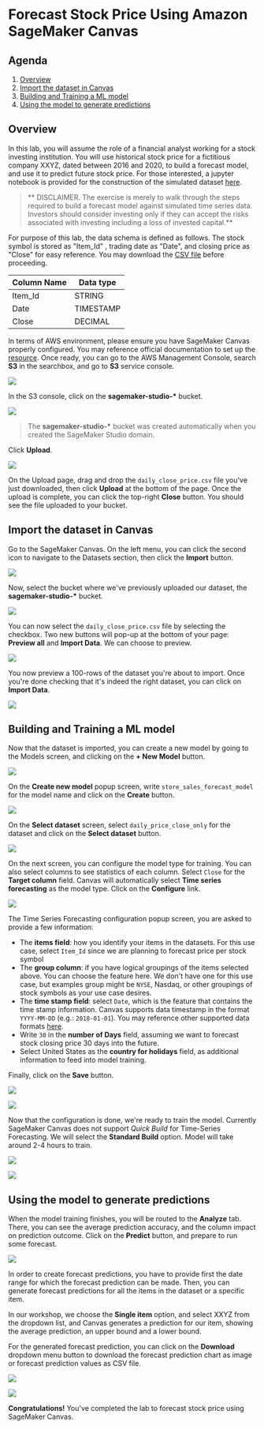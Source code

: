 # Forecast Stock Price Using Amazon SageMaker Canvas



## Agenda

1. [Overview](#overview)
3. [Import the dataset in Canvas](#import-the-dataset-in-canvas)
4. [Building and Training a ML model](#building-and-training-a-ml-model)
5. [Using the model to generate predictions](#using-the-model-to-generate-predictions)



## Overview

In this lab, you will assume the role of a financial analyst working for a stock investing institution. You will use historical stock price for a fictitious company XXYZ, dated between 2016 and 2020, to build a forecast model, and use it to predict future stock price. For those interested, a jupyter notebook is provided for the construction of the simulated dataset [here](./Data/Simulated_Stock_Price.ipynb). 

> ** DISCLAIMER. The exercise is merely to walk through the steps required to build a forecast model against simulated time series data. Investors should consider investing only if they can accept the risks associated with investing including a loss of invested capital.** 

For purpose of this lab, the data schema is defined as follows. The stock symbol is stored as "Item_Id" , trading date as "Date", and closing price as "Close" for easy reference. You may download the [CSV file](./Data/daily_close_price.csv) before proceeding. 

| Column Name | Data type |
| ----------- | --------- |
| Item_Id     | STRING    |
| Date        | TIMESTAMP |
| Close       | DECIMAL   |

In terms of AWS environment, please ensure you have SageMaker Canvas properly configured. You may reference official documentation to set up the [resource](https://docs.aws.amazon.com/sagemaker/latest/dg/canvas-getting-started.html#canvas-prerequisites). Once ready, you can go to the AWS Management Console, search **S3** in the searchbox, and go to **S3** service console.

![](./Images/search_s3.png)

In the S3 console, click on the **sagemaker-studio-\*** bucket.

![](./Images/studio-bucket.png)

> The **sagemaker-studio-\*** bucket was created automatically when you created the SageMaker Studio domain. 

Click **Upload**.

![](./Images/s3_upload.png)

On the Upload page, drag and drop the `daily_close_price.csv` file you've just downloaded, then click **Upload** at the bottom of the page. Once the upload is complete, you can click the top-right **Close** button. You should see the file uploaded to your bucket.



## Import the dataset in Canvas

Go to the SageMaker Canvas. On the left menu, you can click the second icon to navigate to the Datasets section, then click the **Import** button.

![](./Images/import-data.png)

Now, select the bucket where we've previously uploaded our dataset, the **sagemaker-studio-\*** bucket.

![](./Images/import-from-s3-studio.png)

You can now select the `daily_close_price.csv` file by selecting the checkbox. Two new buttons will pop-up at the bottom of your page: **Preview all** and **Import Data**. We can choose to preview.

![](./Images/canvas-select-preview.png)

You now preview a 100-rows of the dataset you're about to import. Once you're done checking that it's indeed the right dataset, you can click on **Import Data**.

![](./Images/canvas-preview.png)



## Building and Training a ML model

Now that the dataset is imported, you can create a new model by going to the Models screen, and clicking on the **+ New Model** button.

![](./Images/new-model.png)

On the **Create new model** popup screen, write `store_sales_forecast_model` for the model name and click on the **Create** button.

![](./Images/create-new-model.png)

On the **Select dataset** screen, select `daily_price_close_only` for the dataset and click on the **Select dataset** button.

![](./Images/select-dataset.png)

On the next screen, you can configure the model type for training. You can also select columns to see statistics of each column. Select `Close` for the **Target column** field. Canvas will automatically select **Time series forecasting** as the model type. Click on the **Configure** link.

![](./Images/target-and-problem.png)

The Time Series Forecasting configuration popup screen, you are asked to provide a few information:

- The **items field**: how you identify your items in the datasets. For this use case, select `Item_Id` since we are planning to forecast price per stock symbol
- The **group column**: if you have logical groupings of the items selected above. You can choose the feature here. We don't have one for this use case, but examples group might be `NYSE`, Nasdaq, or other groupings of stock symbols as your use case desires.
- The **time stamp field**: select `Date`, which is the feature that contains the time stamp information. Canvas supports data timestamp in the format `YYYY-MM-DD` (e.g.: `2018-01-01`). You may reference other supported data formats [here](https://docs.aws.amazon.com/sagemaker/latest/dg/canvas-time-series.html).
- Write `30` in the **number of Days** field, assuming we want to forecast stock closing price 30 days into the future. 
- Select United States as the **country for holidays** field, as additional information to feed into model training. 

Finally, click on the **Save** button.

![](./Images/time-series-configuration.png)

![](./Images/time-series-configuration-2.png)



Now that the configuration is done, we're ready to train the model. Currently SageMaker Canvas does not support *Quick Build* for Time-Series Forecasting. We will select the **Standard Build** option. Model will take around 2-4 hours to train.

![](./Images/start-standard-build.png)

![](./Images/model-training.png)



## Using the model to generate predictions

When the model training finishes, you will be routed to the **Analyze** tab. There, you can see the average prediction accuracy, and the column impact on prediction outcome. Click on the **Predict** button, and prepare to run some forecast. 

![](./Images/model-accuracy.png)

In order to create forecast predictions, you have to provide first the date range for which the forecast prediction can be made. Then, you can generate forecast predictions for all the items in the dataset or a specific item.

In our workshop, we choose the **Single item** option, and select XXYZ from the dropdown list, and Canvas generates a prediction for our item, showing the average prediction, an upper bound and a lower bound. 

For the generated forecast prediction, you can click on the **Download** dropdown menu button to download the forecast prediction chart as image or forecast prediction values as CSV file.

![](./Images/forecasts.png)

![](./Images/forecasts-2.png)

**Congratulations!** You've completed the lab to forecast stock price using SageMaker Canvas. 
